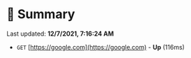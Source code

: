 # 📖 Summary
Last updated: **12/7/2021, 7:16:24 AM**

- `GET` [https://google.com](https://google.com) - **Up** (116ms)
